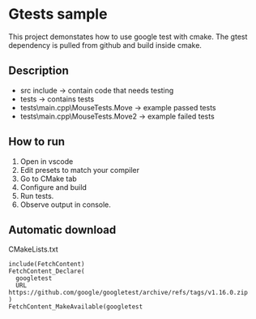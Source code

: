 # Gtests sample
This project demonstates how to use google test with cmake.
The gtest dependency is pulled from github and build inside cmake.

## Description
- src include -> contain code that needs testing
- tests -> contains tests
- tests\main.cpp\MouseTests.Move -> example passed tests
- tests\main.cpp\MouseTests.Move2 -> example failed tests

## How to run
1. Open in vscode
2. Edit presets to match your compiler
3. Go to CMake tab
4. Configure and build
5. Run tests.
6. Observe output in console.

## Automatic download
CMakeLists.txt
```
include(FetchContent)
FetchContent_Declare(
  googletest
  URL https://github.com/google/googletest/archive/refs/tags/v1.16.0.zip
)
FetchContent_MakeAvailable(googletest
```